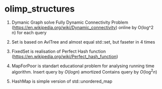 # olimp_structures

1. Dymanic Graph solve Fully Dynamic Connectivity Problem (https://en.wikipedia.org/wiki/Dynamic_connectivity) online by O(log^2 n) for each query 

2. Set is based on AvlTree and almost equal std::set, but faseter in 4 times

3. FixedSet is realisation of Perfect Hash function (https://en.wikipedia.org/wiki/Perfect_hash_function)

4. MapForPoor is standart educational problem for analysing running time algorithm.
Insert query by $O(log n)$ amortized
Contains query by $O(\log^2 n)$

5. HashMap is simple version of std::unordered_map
